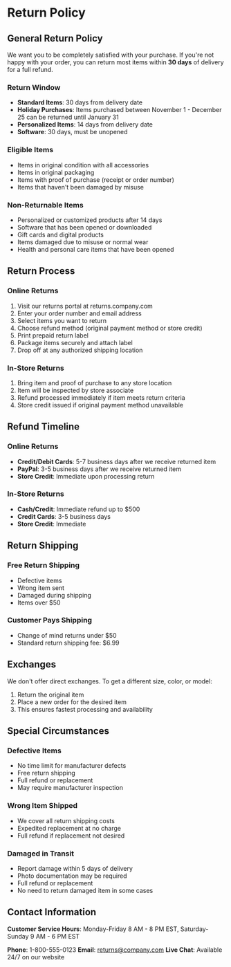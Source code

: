 # Return Policy

## General Return Policy

We want you to be completely satisfied with your purchase. If you're not happy with your order, you can return most items within **30 days** of delivery for a full refund.

### Return Window
- **Standard Items**: 30 days from delivery date
- **Holiday Purchases**: Items purchased between November 1 - December 25 can be returned until January 31
- **Personalized Items**: 14 days from delivery date
- **Software**: 30 days, must be unopened

### Eligible Items
- Items in original condition with all accessories
- Items in original packaging
- Items with proof of purchase (receipt or order number)
- Items that haven't been damaged by misuse

### Non-Returnable Items
- Personalized or customized products after 14 days
- Software that has been opened or downloaded
- Gift cards and digital products
- Items damaged due to misuse or normal wear
- Health and personal care items that have been opened

## Return Process

### Online Returns
1. Visit our returns portal at returns.company.com
2. Enter your order number and email address
3. Select items you want to return
4. Choose refund method (original payment method or store credit)
5. Print prepaid return label
6. Package items securely and attach label
7. Drop off at any authorized shipping location

### In-Store Returns
1. Bring item and proof of purchase to any store location
2. Item will be inspected by store associate
3. Refund processed immediately if item meets return criteria
4. Store credit issued if original payment method unavailable

## Refund Timeline

### Online Returns
- **Credit/Debit Cards**: 5-7 business days after we receive returned item
- **PayPal**: 3-5 business days after we receive returned item
- **Store Credit**: Immediate upon processing return

### In-Store Returns
- **Cash/Credit**: Immediate refund up to $500
- **Credit Cards**: 3-5 business days
- **Store Credit**: Immediate

## Return Shipping

### Free Return Shipping
- Defective items
- Wrong item sent
- Damaged during shipping
- Items over $50

### Customer Pays Shipping
- Change of mind returns under $50
- Standard return shipping fee: $6.99

## Exchanges

We don't offer direct exchanges. To get a different size, color, or model:
1. Return the original item
2. Place a new order for the desired item
3. This ensures fastest processing and availability

## Special Circumstances

### Defective Items
- No time limit for manufacturer defects
- Free return shipping
- Full refund or replacement
- May require manufacturer inspection

### Wrong Item Shipped
- We cover all return shipping costs
- Expedited replacement at no charge
- Full refund if replacement not desired

### Damaged in Transit
- Report damage within 5 days of delivery
- Photo documentation may be required
- Full refund or replacement
- No need to return damaged item in some cases

## Contact Information

**Customer Service Hours**: Monday-Friday 8 AM - 8 PM EST, Saturday-Sunday 9 AM - 6 PM EST

**Phone**: 1-800-555-0123
**Email**: returns@company.com
**Live Chat**: Available 24/7 on our website